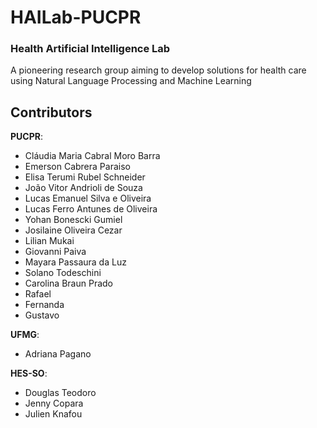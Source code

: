 
# HAILab-PUCPR
### Health Artificial Intelligence Lab
A pioneering research group aiming to develop solutions for health care using Natural Language Processing and Machine Learning


## Contributors 

**PUCPR**:

- Cláudia Maria Cabral Moro Barra
- Emerson Cabrera Paraiso
- Elisa Terumi Rubel Schneider
- João Vitor Andrioli de Souza
- Lucas Emanuel Silva e Oliveira
- Lucas Ferro Antunes de Oliveira
- Yohan Bonescki Gumiel
- Josilaine Oliveira Cezar
- Lilian Mukai
- Giovanni Paiva
- Mayara Passaura da Luz
- Solano Todeschini
- Carolina Braun Prado
- Rafael 
- Fernanda
- Gustavo

**UFMG**:

- Adriana Pagano

**HES-SO**:

- Douglas Teodoro
- Jenny Copara
- Julien Knafou
